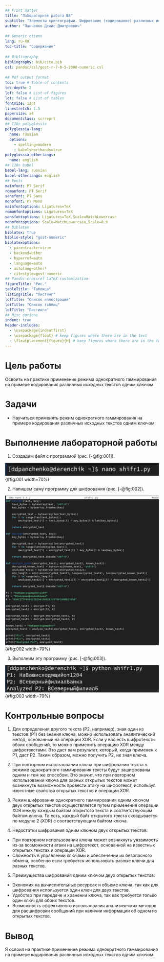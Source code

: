 ```yaml
---
## Front matter
title: "Лабораторная работа №8"
subtitle: "Элементы криптографии. Шифрование (кодирование) различных исходных текстов одним ключом"
author: "Панченко Денис Дмитриевич"

## Generic otions
lang: ru-RU
toc-title: "Содержание"

## Bibliography
bibliography: bib/cite.bib
csl: pandoc/csl/gost-r-7-0-5-2008-numeric.csl

## Pdf output format
toc: true # Table of contents
toc-depth: 2
lof: false # List of figures
lot: false # List of tables
fontsize: 12pt
linestretch: 1.5
papersize: a4
documentclass: scrreprt
## I18n polyglossia
polyglossia-lang:
  name: russian
  options:
	- spelling=modern
	- babelshorthands=true
polyglossia-otherlangs:
  name: english
## I18n babel
babel-lang: russian
babel-otherlangs: english
## Fonts
mainfont: PT Serif
romanfont: PT Serif
sansfont: PT Sans
monofont: PT Mono
mainfontoptions: Ligatures=TeX
romanfontoptions: Ligatures=TeX
sansfontoptions: Ligatures=TeX,Scale=MatchLowercase
monofontoptions: Scale=MatchLowercase,Scale=0.9
## Biblatex
biblatex: true
biblio-style: "gost-numeric"
biblatexoptions:
  - parentracker=true
  - backend=biber
  - hyperref=auto
  - language=auto
  - autolang=other*
  - citestyle=gost-numeric
## Pandoc-crossref LaTeX customization
figureTitle: "Рис."
tableTitle: "Таблица"
listingTitle: "Листинг"
lofTitle: "Список иллюстраций"
lotTitle: "Список таблиц"
lolTitle: "Листинги"
## Misc options
indent: true
header-includes:
  - \usepackage{indentfirst}
  - \usepackage{float} # keep figures where there are in the text
  - \floatplacement{figure}{H} # keep figures where there are in the text
---
```


# Цель работы

Освоить на практике применение режима однократного гаммирования на примере кодирования различных исходных текстов одним ключом.

# Задачи

* Научиться применять режим однократного гаммирования на примере кодирования различных исходных текстов одним ключом.

# Выполнение лабораторной работы

1) Создадим файл с программой (рис. [-@fig:001]).

![Файл с программой](image/1.png){#fig:001 width=70%}

2) Напишем саму программу для шифрования (рис. [-@fig:002]).

![Программа](image/2.png){#fig:002 width=70%}

3) Выполним эту программу (рис. [-@fig:003]).

![Выполнение программы](image/3.png){#fig:003 width=70%}

# Контрольные вопросы

1. Для определения другого текста (P2, например), зная один из текстов (P1) без знания ключа, можно использовать аналитический метод, основанный на операции XOR. Если у вас есть шифротексты обоих сообщений, то можно применить операцию XOR между шифротекстами. Это даст вам результат, который, когда применен к P1, даст P2. Таким образом, можно получить P2, не зная ключа.

2. При повторном использовании ключа при шифровании текста в режиме однократного гаммирования тексты будут зашифрованы одним и тем же способом. Это значит, что при повторном использовании ключа для разных открытых текстов может возникнуть возможность провести атаку на шифротекст, используя известные свойства открытых текстов и операции XOR.

3. Режим шифрования однократного гаммирования одним ключом двух открытых текстов осуществляется путем применения операции XOR между каждым байтом открытого текста и соответствующим байтом ключа. То есть, каждый байт открытого текста складывается по модулю 2 (XOR) с соответствующим байтом ключа.

4. Недостатки шифрования одним ключом двух открытых текстов:
- При повторном использовании ключа может возникнуть уязвимость из-за возможности атаки на шифротекст, основанной на известных открытых текстах и операции XOR.
- Сложность в управлении ключами и обеспечении их безопасного обмена, особенно если требуется использовать разные ключи для разных текстов.

5. Преимущества шифрования одним ключом двух открытых текстов:
- Экономия на вычислительных ресурсах и объеме ключа, так как для шифрования используется один ключ для двух текстов.
- Удобство при передаче и хранении ключа, так как требуется только один ключ для обоих текстов.
- Возможность эффективного использования аналитических методов для расшифровки сообщений при наличии информации об одном из открытых текстов.

# Вывод

Я освоил на практике применение режима однократного гаммирования на примере кодирования различных исходных текстов одним ключом.
